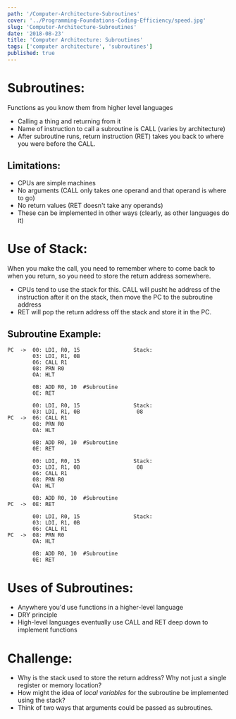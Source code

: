 ```yaml
---
path: '/Computer-Architecture-Subroutines'
cover: '../Programming-Foundations-Coding-Efficiency/speed.jpg'
slug: 'Computer-Architecture-Subroutines'
date: '2018-08-23'
title: 'Computer Architecture: Subroutines'
tags: ['computer architecture', 'subroutines']
published: true
---
```


# Subroutines:

Functions as you know them from higher level languages

- Calling a thing and returning from it
- Name of instruction to call a subroutine is CALL (varies by architecture)
- After subroutine runs, return instruction (RET) takes you back to where you were before the CALL.

## Limitations:

- CPUs are simple machines
- No arguments (CALL only takes one operand and that operand is where to go)
- No return values (RET doesn't take any operands)
- These can be implemented in other ways (clearly, as other languages do it)

# Use of Stack:

When you make the call, you need to remember where to come back to when you return, so you need to store the return address somewhere.

- CPUs tend to use the stack for this.
  CALL will pusht he address of the instruction after it on the stack, then move the PC to the subroutine address
- RET will pop the return address off the stack and store it in the PC.

## Subroutine Example:

```text
PC  ->  00: LDI, R0, 15                 Stack:
        03: LDI, R1, 0B
        06: CALL R1
        08: PRN R0
        OA: HLT

        0B: ADD R0, 10  #Subroutine
        0E: RET

        00: LDI, R0, 15                 Stack:
        03: LDI, R1, 0B                  08
PC  ->  06: CALL R1
        08: PRN R0
        OA: HLT

        0B: ADD R0, 10  #Subroutine
        0E: RET

        00: LDI, R0, 15                 Stack:
        03: LDI, R1, 0B                  08
        06: CALL R1
        08: PRN R0
        OA: HLT

        0B: ADD R0, 10  #Subroutine
PC  ->  0E: RET

        00: LDI, R0, 15                 Stack:
        03: LDI, R1, 0B
        06: CALL R1
PC  ->  08: PRN R0
        OA: HLT

        0B: ADD R0, 10  #Subroutine
        0E: RET
```

# Uses of Subroutines:

- Anywhere you'd use functions in a higher-level language
- DRY principle
- High-level languages eventually use CALL and RET deep down to implement functions

# Challenge:

- Why is the stack used to store the return address? Why not just a single register or memory location?
- How might the idea of _local variables_ for the subroutine be implemented using the stack?
- Think of two ways that arguments could be passed as subroutines.
